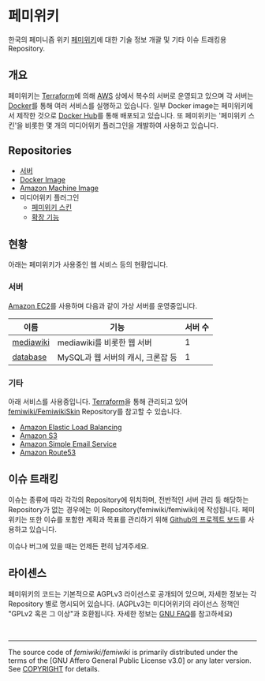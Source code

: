 # 페미위키

한국의 페미니즘 위키 [페미위키]에 대한 기술 정보 개괄 및 기타 이슈 트래킹용 Repository.

## 개요

페미위키는 [Terraform]에 의해 [AWS] 상에서 복수의 서버로 운영되고 있으며 각 서버는 [Docker]를 통해 여러 서비스를 실행하고 있습니다. 일부 Docker image는 페미위키에서 제작한 것으로 [Docker Hub]를 통해 배포되고 있습니다.
또 페미위키는 '페미위키 스킨'을 비롯한 몇 개의 미디어위키 플러그인을 개발하여 사용하고 있습니다.

## Repositories

- [서버](https://github.com/femiwiki?q=docker-compose+server)
- [Docker Image](https://github.com/femiwiki?q=docker-image)
- [Amazon Machine Image](https://github.com/femiwiki/ami)
- 미디어위키 플러그인
  - [페미위키 스킨](https://github.com/femiwiki/FemiwikiSkin)
  - [확장 기능](https://github.com/femiwiki?q=mediawiki-extension)

## 현황

아래는 페미위키가 사용중인 웹 서비스 등의 현황입니다.

### 서버

[Amazon EC2](https://aws.amazon.com/ec2/)를 사용하며 다음과 같이 가상 서버를 운영중입니다.

이름 | 기능 | 서버 수
-----|------|-----
[mediawiki] | mediawiki를 비롯한 웹 서버 | 1
[database] | MySQL과 웹 서버의 캐시, 크론잡 등 | 1

### 기타

아래 서비스를 사용중입니다. [Terraform]을 통해 관리되고 있어 [femiwiki/FemiwikiSkin](https://github.com/femiwiki/FemiwikiSkin) Repository를 참고할 수 있습니다.

- [Amazon Elastic Load Balancing](https://aws.amazon.com/elasticloadbalancing/)
- [Amazon S3](https://aws.amazon.com/s3/)
- [Amazon Simple Email Service](https://aws.amazon.com/ses/)
- [Amazon Route53](https://aws.amazon.com/route53/)

## 이슈 트래킹

이슈는 종류에 따라 각각의 Repository에 위치하며, 전반적인 서버 관리 등 해당하는 Repository가 없는 경우에는 이 Repository(femiwiki/femiwiki)에 작성됩니다. 페미위키는 또한 이슈를 포함한 계획과 목표를 관리하기 위해 [Github의 프로젝트 보드](https://github.com/orgs/femiwiki/projects/1)를 사용하고 있습니다.

이슈나 버그에 있을 때는 언제든 편히 남겨주세요.

## 라이센스

페미위키의 코드는 기본적으로 AGPLv3 라이선스로 공개되어 있으며, 자세한 정보는 각 Repository 별로 명시되어 있습니다.
(AGPLv3는 미디어위키의 라이선스 정책인 "GPLv2 혹은 그 이상"과 호환됩니다. 자세한 정보는 [GNU FAQ](https://www.gnu.org/licenses/gpl-faq.en.html#v2v3Compatibility)를 참고하세요)

&nbsp;

--------

The source code of *femiwiki/femiwiki* is primarily distributed under the terms
of the [GNU Affero General Public License v3.0] or any later version. See
[COPYRIGHT] for details.

[페미위키]: https://femiwiki.com
[aws]: https://aws.amazon.com
[terraform]: https://terraform.io
[docker]: https://docker.com/
[docker hub]: https://hub.docker.com/u/femiwiki/
[mediawiki]: https://github.com/femiwiki/mediawiki
[database]: https://github.com/femiwiki/database
[ung affero general public license v3.0]: LICENSE
[copyright]: COPYRIGHT
